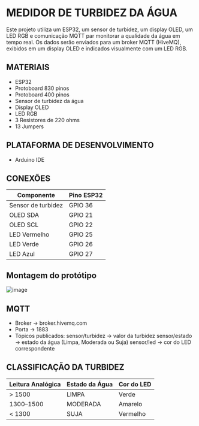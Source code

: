 # MEDIDOR DE TURBIDEZ DA ÁGUA

Este projeto utiliza um ESP32, um sensor de turbidez, um display OLED, um LED RGB e comunicação MQTT par monitorar a qualidade da água em tempo real. Os dados serão enviados para um broker MQTT (HiveMQ), exibidos em um display OLED e indicados visualmente com um LED RGB.

## MATERIAIS
- ESP32
- Protoboard 830 pinos
- Protoboard 400 pinos
- Sensor de turbidez da água
- Display OLED
- LED RGB
- 3 Resistores de 220 ohms
- 13 Jumpers

## PLATAFORMA DE DESENVOLVIMENTO
 - Arduino IDE

## CONEXÕES
| Componente        | Pino ESP32  |
|-------------------|-------------|
| Sensor de turbidez| GPIO 36     |
| OLED SDA          | GPIO 21     |
| OLED SCL          | GPIO 22     |
| LED Vermelho      | GPIO 25     |
| LED Verde         | GPIO 26     |
| LED Azul          | GPIO 27     |
 
## Montagem do protótipo
  ![image](https://github.com/user-attachments/assets/17005d3a-de07-41d3-a2f6-ac6f3cafcc24)

## MQTT 
- Broker -> broker.hivemq.com
- Porta -> 1883
- Tópicos publicados:
   sensor/turbidez -> valor da turbidez
   sensor/estado -> estado da água (Limpa, Moderada ou Suja)
   sensor/led -> cor do LED correspondente

## CLASSIFICAÇÃO DA TURBIDEZ
| Leitura Analógica | Estado da Água | Cor do LED |
|-------------------|----------------|------------|
| > 1500            | LIMPA          | Verde      |
| 1300–1500         | MODERADA       | Amarelo    |
| < 1300            | SUJA           | Vermelho   |





